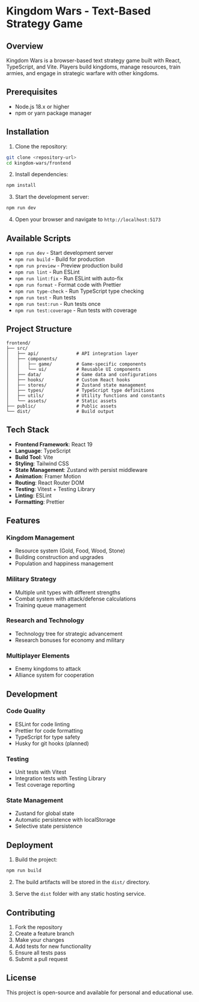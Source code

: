 # Kingdom Wars - Text-Based Strategy Game

## Overview
Kingdom Wars is a browser-based text strategy game built with React, TypeScript, and Vite. Players build kingdoms, manage resources, train armies, and engage in strategic warfare with other kingdoms.

## Prerequisites
- Node.js 18.x or higher
- npm or yarn package manager

## Installation

1. Clone the repository:
```bash
git clone <repository-url>
cd kingdom-wars/frontend
```

2. Install dependencies:
```bash
npm install
```

3. Start the development server:
```bash
npm run dev
```

4. Open your browser and navigate to `http://localhost:5173`

## Available Scripts

- `npm run dev` - Start development server
- `npm run build` - Build for production
- `npm run preview` - Preview production build
- `npm run lint` - Run ESLint
- `npm run lint:fix` - Run ESLint with auto-fix
- `npm run format` - Format code with Prettier
- `npm run type-check` - Run TypeScript type checking
- `npm run test` - Run tests
- `npm run test:run` - Run tests once
- `npm run test:coverage` - Run tests with coverage

## Project Structure

```
frontend/
├── src/
│   ├── api/              # API integration layer
│   ├── components/
│   │   ├── game/         # Game-specific components
│   │   └── ui/           # Reusable UI components
│   ├── data/             # Game data and configurations
│   ├── hooks/            # Custom React hooks
│   ├── stores/           # Zustand state management
│   ├── types/            # TypeScript type definitions
│   ├── utils/            # Utility functions and constants
│   └── assets/           # Static assets
├── public/               # Public assets
└── dist/                 # Build output
```

## Tech Stack

- **Frontend Framework**: React 19
- **Language**: TypeScript
- **Build Tool**: Vite
- **Styling**: Tailwind CSS
- **State Management**: Zustand with persist middleware
- **Animation**: Framer Motion
- **Routing**: React Router DOM
- **Testing**: Vitest + Testing Library
- **Linting**: ESLint
- **Formatting**: Prettier

## Features

### Kingdom Management
- Resource system (Gold, Food, Wood, Stone)
- Building construction and upgrades
- Population and happiness management

### Military Strategy
- Multiple unit types with different strengths
- Combat system with attack/defense calculations
- Training queue management

### Research and Technology
- Technology tree for strategic advancement
- Research bonuses for economy and military

### Multiplayer Elements
- Enemy kingdoms to attack
- Alliance system for cooperation

## Development

### Code Quality
- ESLint for code linting
- Prettier for code formatting
- TypeScript for type safety
- Husky for git hooks (planned)

### Testing
- Unit tests with Vitest
- Integration tests with Testing Library
- Test coverage reporting

### State Management
- Zustand for global state
- Automatic persistence with localStorage
- Selective state persistence

## Deployment

1. Build the project:
```bash
npm run build
```

2. The build artifacts will be stored in the `dist/` directory.

3. Serve the `dist` folder with any static hosting service.

## Contributing

1. Fork the repository
2. Create a feature branch
3. Make your changes
4. Add tests for new functionality
5. Ensure all tests pass
6. Submit a pull request

## License

This project is open-source and available for personal and educational use.